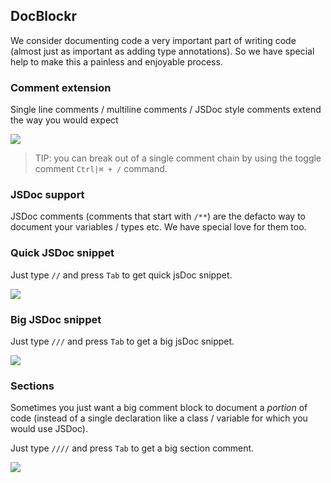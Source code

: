 ## DocBlockr

We consider documenting code a very important part of writing code (almost just as important as adding type annotations). So we have special help to make this a painless and enjoyable process.

### Comment extension
Single line comments / multiline comments / JSDoc style comments extend the way you would expect

![](https://raw.githubusercontent.com/johnpaularthur/johnpaularthur.github.io/master/screens/docblockr/extension.gif)

> TIP: you can break out of a single comment chain by using the toggle comment `Ctrl|⌘ + /` command.

### JSDoc support

JSDoc comments (comments that start with `/**`) are the defacto way to document your variables / types etc. We have special love for them too.

### Quick JSDoc snippet
Just type `//` and press `Tab` to get quick jsDoc snippet.


![](https://raw.githubusercontent.com/johnpaularthur/johnpaularthur.github.io/master/screens/docblockr/singleLineJsdoc.gif)

### Big JSDoc snippet
Just type `///` and press `Tab` to get a big jsDoc snippet.

![](https://raw.githubusercontent.com/johnpaularthur/johnpaularthur.github.io/master/screens/docblockr/multiLineJsdoc.gif)


### Sections
Sometimes you just want a big comment block to document a *portion* of code (instead of a single declaration like a class / variable for which you would use JSDoc).

Just type `////` and press `Tab` to get a big section comment.

![](https://raw.githubusercontent.com/johnpaularthur/johnpaularthur.github.io/master/screens/docblockr/fourslash.gif)
